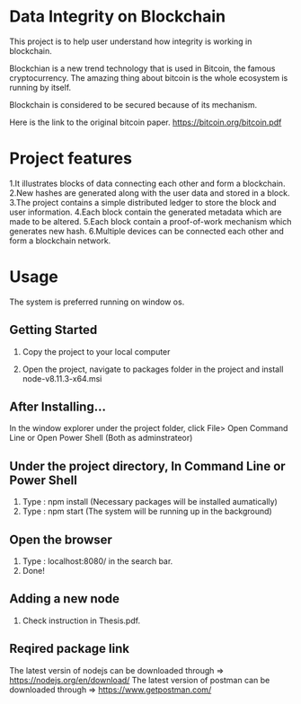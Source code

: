 # Data Integrity on Blockchain
This project is to help user understand how integrity is working in blockchain.

Blockchian is a new trend technology that is used in Bitcoin, the famous cryptocurrency. 
The amazing thing about bitcoin is the whole ecosystem is running by itself. 

Blockchain is considered to be secured because of its mechanism.

Here is the link to the original bitcoin paper.
https://bitcoin.org/bitcoin.pdf

# Project features

1.It illustrates blocks of data connecting each other and form a blockchain. 
2.New hashes are generated along with the user data and stored in a block.
3.The project contains a simple distributed ledger to store the block and user information.
4.Each block contain the generated metadata which are made to be altered.
5.Each block contain a proof-of-work mechanism which generates new hash.
6.Multiple devices can be connected each other and form a blockchain network.

# Usage

The system is preferred running on window os.


## Getting Started

1. Copy the project to your local computer

2. Open the project, navigate to packages folder in the project and install node-v8.11.3-x64.msi

## After Installing...

In the window explorer under the project folder, click File> Open Command Line or Open Power Shell (Both as adminstrateor)

## Under the project directory, In Command Line or Power Shell

1. Type : npm install (Necessary packages will be installed aumatically)
2. Type : npm start (The system will be running up in the background)

## Open the browser

1. Type : localhost:8080/ in the search bar.
2. Done!

## Adding a new node

1. Check instruction in Thesis.pdf.

## Reqired package link

The latest versin of nodejs can be downloaded through => https://nodejs.org/en/download/
The latest version of postman can be downloaded through => https://www.getpostman.com/
